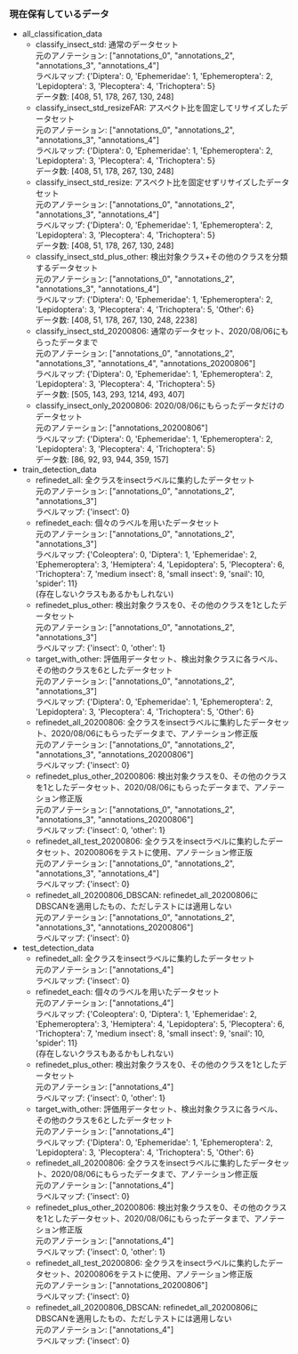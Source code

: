 ### 現在保有しているデータ  

- all_classification_data  
    - classify_insect_std: 通常のデータセット  
    元のアノテーション: ["annotations_0", "annotations_2", "annotations_3", "annotations_4"]  
    ラベルマップ: {'Diptera': 0, 'Ephemeridae': 1, 'Ephemeroptera': 2, 'Lepidoptera': 3, 'Plecoptera': 4, 'Trichoptera': 5}  
    データ数: [408, 51, 178, 267, 130, 248]  
    - classify_insect_std_resizeFAR: アスペクト比を固定してリサイズしたデータセット  
    元のアノテーション: ["annotations_0", "annotations_2", "annotations_3", "annotations_4"]  
    ラベルマップ: {'Diptera': 0, 'Ephemeridae': 1, 'Ephemeroptera': 2, 'Lepidoptera': 3, 'Plecoptera': 4, 'Trichoptera': 5}  
    データ数: [408, 51, 178, 267, 130, 248]  
    - classify_insect_std_resize: アスペクト比を固定せずリサイズしたデータセット  
    元のアノテーション: ["annotations_0", "annotations_2", "annotations_3", "annotations_4"]  
    ラベルマップ: {'Diptera': 0, 'Ephemeridae': 1, 'Ephemeroptera': 2, 'Lepidoptera': 3, 'Plecoptera': 4, 'Trichoptera': 5}  
    データ数: [408, 51, 178, 267, 130, 248]  
    - classify_insect_std_plus_other: 検出対象クラス+その他のクラスを分類するデータセット  
    元のアノテーション: ["annotations_0", "annotations_2", "annotations_3", "annotations_4"]  
    ラベルマップ: {'Diptera': 0, 'Ephemeridae': 1, 'Ephemeroptera': 2, 'Lepidoptera': 3, 'Plecoptera': 4, 'Trichoptera': 5, 'Other': 6}  
    データ数: [408, 51, 178, 267, 130, 248, 2238]  
    - classify_insect_std_20200806: 通常のデータセット、2020/08/06にもらったデータまで  
    元のアノテーション: ["annotations_0", "annotations_2", "annotations_3", "annotations_4", "annotations_20200806"]  
    ラベルマップ: {'Diptera': 0, 'Ephemeridae': 1, 'Ephemeroptera': 2, 'Lepidoptera': 3, 'Plecoptera': 4, 'Trichoptera': 5}  
    データ数: [505, 143, 293, 1214, 493, 407]  
    - classify_insect_only_20200806: 2020/08/06にもらったデータだけのデータセット  
    元のアノテーション: ["annotations_20200806"]  
    ラベルマップ: {'Diptera': 0, 'Ephemeridae': 1, 'Ephemeroptera': 2, 'Lepidoptera': 3, 'Plecoptera': 4, 'Trichoptera': 5}  
    データ数: [86, 92, 93, 944, 359, 157]  
- train_detection_data  
    - refinedet_all: 全クラスをinsectラベルに集約したデータセット  
    元のアノテーション: ["annotations_0", "annotations_2", "annotations_3"]  
    ラベルマップ: {'insect': 0}  
    - refinedet_each: 個々のラベルを用いたデータセット  
    元のアノテーション: ["annotations_0", "annotations_2", "annotations_3"]  
    ラベルマップ: {'Coleoptera': 0, 'Diptera': 1, 'Ephemeridae': 2, 'Ephemeroptera': 3, 'Hemiptera': 4, 'Lepidoptera': 5, 'Plecoptera': 6, 'Trichoptera': 7, 'medium insect': 8, 'small insect': 9, 'snail': 10, 'spider': 11}  
    (存在しないクラスもあるかもしれない)  
    - refinedet_plus_other: 検出対象クラスを0、その他のクラスを1としたデータセット  
    元のアノテーション: ["annotations_0", "annotations_2", "annotations_3"]  
    ラベルマップ: {'insect': 0, 'other': 1}  
    - target_with_other: 評価用データセット、検出対象クラスに各ラベル、その他のクラスを6としたデータセット  
    元のアノテーション: ["annotations_0", "annotations_2", "annotations_3"]  
    ラベルマップ: {'Diptera': 0, 'Ephemeridae': 1, 'Ephemeroptera': 2, 'Lepidoptera': 3, 'Plecoptera': 4, 'Trichoptera': 5, 'Other': 6}  
    - refinedet_all_20200806: 全クラスをinsectラベルに集約したデータセット、2020/08/06にもらったデータまで、アノテーション修正版  
    元のアノテーション: ["annotations_0", "annotations_2", "annotations_3", "annotations_20200806"]  
    ラベルマップ: {'insect': 0}  
    - refinedet_plus_other_20200806: 検出対象クラスを0、その他のクラスを1としたデータセット、2020/08/06にもらったデータまで、アノテーション修正版  
    元のアノテーション: ["annotations_0", "annotations_2", "annotations_3", "annotations_20200806"]  
    ラベルマップ: {'insect': 0, 'other': 1}  
    - refinedet_all_test_20200806: 全クラスをinsectラベルに集約したデータセット、20200806をテストに使用、アノテーション修正版  
    元のアノテーション: ["annotations_0", "annotations_2", "annotations_3", "annotations_4"]  
    ラベルマップ: {'insect': 0}  
    - refinedet_all_20200806_DBSCAN: refinedet_all_20200806にDBSCANを適用したもの、ただしテストには適用しない  
    元のアノテーション: ["annotations_0", "annotations_2", "annotations_3", "annotations_20200806"]  
    ラベルマップ: {'insect': 0}  
- test_detection_data  
    - refinedet_all: 全クラスをinsectラベルに集約したデータセット  
    元のアノテーション: ["annotations_4"]  
    ラベルマップ: {'insect': 0}  
    - refinedet_each: 個々のラベルを用いたデータセット  
    元のアノテーション: ["annotations_4"]  
    ラベルマップ: {'Coleoptera': 0, 'Diptera': 1, 'Ephemeridae': 2, 'Ephemeroptera': 3, 'Hemiptera': 4, 'Lepidoptera': 5, 'Plecoptera': 6, 'Trichoptera': 7, 'medium insect': 8, 'small insect': 9, 'snail': 10, 'spider': 11}  
    (存在しないクラスもあるかもしれない)  
    - refinedet_plus_other: 検出対象クラスを0、その他のクラスを1としたデータセット  
    元のアノテーション: ["annotations_4"]  
    ラベルマップ: {'insect': 0, 'other': 1}  
    - target_with_other: 評価用データセット、検出対象クラスに各ラベル、その他のクラスを6としたデータセット  
    元のアノテーション: ["annotations_4"]  
    ラベルマップ: {'Diptera': 0, 'Ephemeridae': 1, 'Ephemeroptera': 2, 'Lepidoptera': 3, 'Plecoptera': 4, 'Trichoptera': 5, 'Other': 6}  
    - refinedet_all_20200806: 全クラスをinsectラベルに集約したデータセット、2020/08/06にもらったデータまで、アノテーション修正版  
    元のアノテーション: ["annotations_4"]  
    ラベルマップ: {'insect': 0}  
    - refinedet_plus_other_20200806: 検出対象クラスを0、その他のクラスを1としたデータセット、2020/08/06にもらったデータまで、アノテーション修正版  
    元のアノテーション: ["annotations_4"]  
    ラベルマップ: {'insect': 0, 'other': 1}  
    - refinedet_all_test_20200806: 全クラスをinsectラベルに集約したデータセット、20200806をテストに使用、アノテーション修正版  
    元のアノテーション: ["annotations_20200806"]  
    ラベルマップ: {'insect': 0}  
    - refinedet_all_20200806_DBSCAN: refinedet_all_20200806にDBSCANを適用したもの、ただしテストには適用しない  
    元のアノテーション: ["annotations_4"]  
    ラベルマップ: {'insect': 0}  
